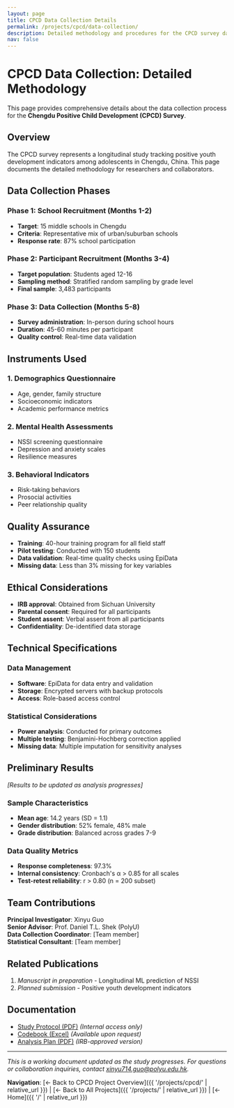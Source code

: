 ```yaml
---
layout: page
title: CPCD Data Collection Details
permalink: /projects/cpcd/data-collection/
description: Detailed methodology and procedures for the CPCD survey data collection
nav: false
---
```


# CPCD Data Collection: Detailed Methodology

This page provides comprehensive details about the data collection process for the **Chengdu Positive Child Development (CPCD) Survey**.

## Overview

The CPCD survey represents a longitudinal study tracking positive youth development indicators among adolescents in Chengdu, China. This page documents the detailed methodology for researchers and collaborators.

## Data Collection Phases

### Phase 1: School Recruitment (Months 1-2)
- **Target**: 15 middle schools in Chengdu
- **Criteria**: Representative mix of urban/suburban schools
- **Response rate**: 87% school participation

### Phase 2: Participant Recruitment (Months 3-4)
- **Target population**: Students aged 12-16
- **Sampling method**: Stratified random sampling by grade level
- **Final sample**: 3,483 participants

### Phase 3: Data Collection (Months 5-8)
- **Survey administration**: In-person during school hours
- **Duration**: 45-60 minutes per participant
- **Quality control**: Real-time data validation

## Instruments Used

### 1. **Demographics Questionnaire**
- Age, gender, family structure
- Socioeconomic indicators
- Academic performance metrics

### 2. **Mental Health Assessments**
- NSSI screening questionnaire
- Depression and anxiety scales
- Resilience measures

### 3. **Behavioral Indicators**
- Risk-taking behaviors
- Prosocial activities
- Peer relationship quality

## Quality Assurance

- **Training**: 40-hour training program for all field staff
- **Pilot testing**: Conducted with 150 students
- **Data validation**: Real-time quality checks using EpiData
- **Missing data**: Less than 3% missing for key variables

## Ethical Considerations

- **IRB approval**: Obtained from Sichuan University
- **Parental consent**: Required for all participants
- **Student assent**: Verbal assent from all participants
- **Confidentiality**: De-identified data storage

## Technical Specifications

### Data Management
- **Software**: EpiData for data entry and validation
- **Storage**: Encrypted servers with backup protocols
- **Access**: Role-based access control

### Statistical Considerations
- **Power analysis**: Conducted for primary outcomes
- **Multiple testing**: Benjamini-Hochberg correction applied
- **Missing data**: Multiple imputation for sensitivity analyses

## Preliminary Results

*[Results to be updated as analysis progresses]*

### Sample Characteristics
- **Mean age**: 14.2 years (SD = 1.1)
- **Gender distribution**: 52% female, 48% male
- **Grade distribution**: Balanced across grades 7-9

### Data Quality Metrics
- **Response completeness**: 97.3%
- **Internal consistency**: Cronbach's α > 0.85 for all scales
- **Test-retest reliability**: r > 0.80 (n = 200 subset)

## Team Contributions

**Principal Investigator**: Xinyu Guo  
**Senior Advisor**: Prof. Daniel T.L. Shek (PolyU)  
**Data Collection Coordinator**: [Team member]  
**Statistical Consultant**: [Team member]  

## Related Publications

1. *Manuscript in preparation* - Longitudinal ML prediction of NSSI
2. *Planned submission* - Positive youth development indicators

## Documentation

- [Study Protocol (PDF)](#) *(Internal access only)*
- [Codebook (Excel)](#) *(Available upon request)*
- [Analysis Plan (PDF)](#) *(IRB-approved version)*

---

*This is a working document updated as the study progresses. For questions or collaboration inquiries, contact [xinyu714.guo@polyu.edu.hk](mailto:xinyu714.guo@polyu.edu.hk).*

**Navigation**: [← Back to CPCD Project Overview]({{ '/projects/cpcd/' | relative_url }}) | [← Back to All Projects]({{ '/projects/' | relative_url }}) | [← Home]({{ '/' | relative_url }})